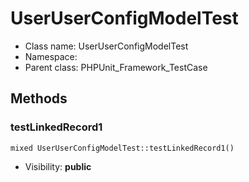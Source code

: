 UserUserConfigModelTest
===============






* Class name: UserUserConfigModelTest
* Namespace: 
* Parent class: PHPUnit_Framework_TestCase







Methods
-------


### testLinkedRecord1

    mixed UserUserConfigModelTest::testLinkedRecord1()





* Visibility: **public**



